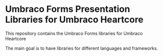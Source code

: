 # Umbraco Forms Presentation Libraries for Umbraco Heartcore

This repository contains the Umbraco Forms libraries for Umbraco Heartcore

The main goal is to have libraries for different languages and frameworks.

